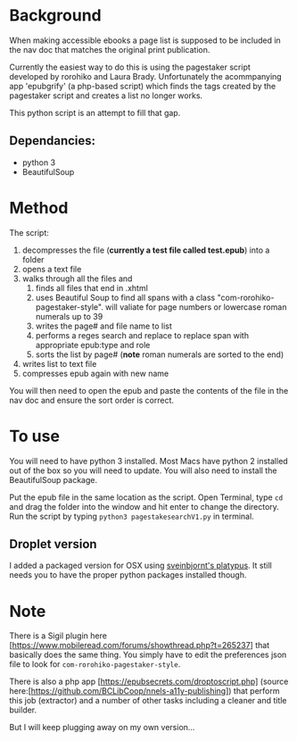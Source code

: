 # Background
When making accessible ebooks a page list is supposed to be included in the nav doc that matches the original print publication.

Currently the easiest way to do this is using the pagestaker script developed by rorohiko and Laura Brady. Unfortunately the acommpanying app 'epubgrify' (a php-based script) which finds the tags created by the pagestaker script and creates a list no longer works.

This python script is an attempt to fill that gap.

## Dependancies:
- python 3
- BeautifulSoup


# Method
The script: 
1. decompresses the file (**currently a test file called test.epub**) into a folder
2. opens a text file
1. walks through all the files and
    1. finds all files that end in .xhtml
    2. uses Beautiful Soup to find all spans with a class "com-rorohiko-pagestaker-style". will valiate for page numbers or lowercase roman numerals up to 39
    1. writes the page# and file name to list
    1. performs a reges search and replace to replace span with appropriate epub:type and role
    1. sorts the list by page# (**note** roman numerals are sorted to the end)
1. writes list to text file
1. compresses epub again with new name

  You will then need to open the epub and paste the contents of the file in the nav doc and ensure the sort order is correct.

# To use
You will need to have python 3 installed. Most Macs have python 2 installed out of the box so you will need to update. You will also need to install the BeautifulSoup package.

Put the epub file in the same location as the script. Open Terminal, type `cd ` and drag the folder into the window and hit enter to change the directory. Run the script by typing `python3 pagestakesearchV1.py` in terminal. 

## Droplet version
I added a packaged version for OSX using [sveinbjornt's platypus](https://github.com/sveinbjornt/Platypus). It still needs you to have the proper python packages installed though.

# Note
There is a Sigil plugin here [https://www.mobileread.com/forums/showthread.php?t=265237] that basically does the same thing. You simply have to edit the preferences json file to look for `com-rorohiko-pagestaker-style`. 

There is also a php app [https://epubsecrets.com/droptoscript.php] (source here:[https://github.com/BCLibCoop/nnels-a11y-publishing]) that perform this job (extractor) and a number of other tasks including a cleaner and title builder.

But I will keep plugging away on my own version...